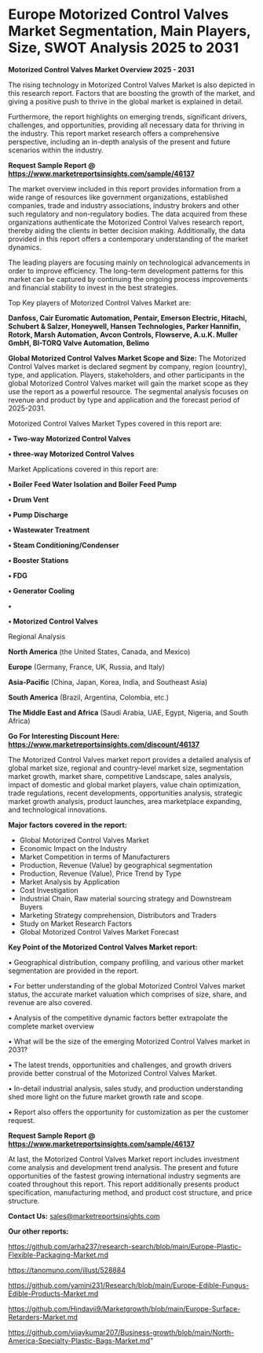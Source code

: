# Europe Motorized Control Valves Market Segmentation, Main Players, Size, SWOT Analysis 2025 to 2031

<Strong> Motorized Control Valves Market Overview 2025 - 2031</strong>

The rising technology in Motorized Control Valves Market is also depicted in this research report. Factors that are boosting the growth of the market, and giving a positive push to thrive in the global market is explained in detail.

Furthermore, the report highlights on emerging trends, significant drivers, challenges, and opportunities, providing all necessary data for thriving in the industry. This report market research offers a comprehensive perspective, including an in-depth analysis of the present and future scenarios within the industry.

<strong>Request Sample Report @ <a href=https://www.marketreportsinsights.com/sample/46137>https://www.marketreportsinsights.com/sample/46137</a></strong>

The market overview included in this report provides information from a wide range of resources like government organizations, established companies, trade and industry associations, industry brokers and other such regulatory and non-regulatory bodies. The data acquired from these organizations authenticate the Motorized Control Valves research report, thereby aiding the clients in better decision making. Additionally, the data provided in this report offers a contemporary understanding of the market dynamics.

The leading players are focusing mainly on technological advancements in order to improve efficiency. The long-term development patterns for this market can be captured by continuing the ongoing process improvements and financial stability to invest in the best strategies.

Top Key players of Motorized Control Valves Market are:

<strong>Danfoss, Cair Euromatic Automation, Pentair, Emerson Electric, Hitachi, Schubert & Salzer, Honeywell, Hansen Technologies, Parker Hannifin, Rotork, Marsh Automation, Avcon Controls, Flowserve, A.u.K. Muller GmbH, BI-TORQ Valve Automation, Belimo</strong>

<strong><b>Global Motorized Control Valves Market Scope and Size:</b></strong>
The Motorized Control Valves market is declared segment by company, region (country), type, and application. Players, stakeholders, and other participants in the global Motorized Control Valves market will gain the market scope as they use the report as a powerful resource. The segmental analysis focuses on revenue and product by type and application and the forecast period of 2025-2031.

Motorized Control Valves Market Types covered in this report are:

<strong>•  Two-way Motorized Control Valves

•  three-way Motorized Control Valves</strong>

Market Applications covered in this report are:

<strong>•  Boiler Feed Water Isolation and Boiler Feed Pump

•  Drum Vent

•  Pump Discharge

•  Wastewater Treatment

•  Steam Conditioning/Condenser

•  Booster Stations

•  FDG

•  Generator Cooling

•  

•  Motorized Control Valves</strong> 

Regional Analysis

<strong>North America</strong> (the United States, Canada, and Mexico)

<strong>Europe</strong> (Germany, France, UK, Russia, and Italy)

<strong>Asia-Pacific</strong> (China, Japan, Korea, India, and Southeast Asia)

<strong>South America</strong> (Brazil, Argentina, Colombia, etc.)

<strong>The Middle East and Africa</strong> (Saudi Arabia, UAE, Egypt, Nigeria, and South Africa)

<strong>Go For Interesting Discount Here: <a href=https://www.marketreportsinsights.com/discount/46137>https://www.marketreportsinsights.com/discount/46137</a></strong>

The Motorized Control Valves market report provides a detailed analysis of global market size, regional and country-level market size, segmentation market growth, market share, competitive Landscape, sales analysis, impact of domestic and global market players, value chain optimization, trade regulations, recent developments, opportunities analysis, strategic market growth analysis, product launches, area marketplace expanding, and technological innovations.

<strong><b>Major factors covered in the report:</b></strong>
<ul>
  <li>Global Motorized Control Valves Market </li>
  <li>Economic Impact on the Industry</li>
  <li>Market Competition in terms of Manufacturers</li>
  <li>Production, Revenue (Value) by geographical segmentation</li>
  <li>Production, Revenue (Value), Price Trend by Type</li>
  <li>Market Analysis by Application</li>
  <li>Cost Investigation</li>
  <li>Industrial Chain, Raw material sourcing strategy and Downstream Buyers</li>
  <li>Marketing Strategy comprehension, Distributors and Traders</li>
  <li>Study on Market Research Factors</li>
  <li>Global Motorized Control Valves Market Forecast</li>
</ul>

<strong><b>Key Point of the Motorized Control Valves Market report:</b></strong>

• Geographical distribution, company profiling, and various other market segmentation are provided in the report.

• For better understanding of the global Motorized Control Valves market status, the accurate market valuation which comprises of size, share, and revenue are also covered.

• Analysis of the competitive dynamic factors better extrapolate the complete market overview

• What will be the size of the emerging Motorized Control Valves market in 2031?

• The latest trends, opportunities and challenges, and growth drivers provide better construal of the Motorized Control Valves Market.

• In-detail industrial analysis, sales study, and production understanding shed more light on the future market growth rate and scope.

• Report also offers the opportunity for customization as per the customer request.

<strong>Request Sample Report @ <a href=https://www.marketreportsinsights.com/sample/46137>https://www.marketreportsinsights.com/sample/46137</a></strong>

At last, the Motorized Control Valves Market report includes investment come analysis and development trend analysis. The present and future opportunities of the fastest growing international industry segments are coated throughout this report. This report additionally presents product specification, manufacturing method, and product cost structure, and price structure.

<strong>Contact Us:</strong>
sales@marketreportsinsights.com

<strong>Our other reports:</strong>

<a href=https://github.com/arha237/research-search/blob/main/Europe-Plastic-Flexible-Packaging-Market.md>https://github.com/arha237/research-search/blob/main/Europe-Plastic-Flexible-Packaging-Market.md</a>

<a href=https://tanomuno.com/illust/528884>https://tanomuno.com/illust/528884</a>

<a href=https://github.com/yamini231/Research/blob/main/Europe-Edible-Fungus-Edible-Products-Market.md>https://github.com/yamini231/Research/blob/main/Europe-Edible-Fungus-Edible-Products-Market.md</a>

<a href=https://github.com/Hindavii9/Marketgrowth/blob/main/Europe-Surface-Retarders-Market.md>https://github.com/Hindavii9/Marketgrowth/blob/main/Europe-Surface-Retarders-Market.md</a>

<a href=https://github.com/vijaykumar207/Business-growth/blob/main/North-America-Specialty-Plastic-Bags-Market.md>https://github.com/vijaykumar207/Business-growth/blob/main/North-America-Specialty-Plastic-Bags-Market.md</a>"
